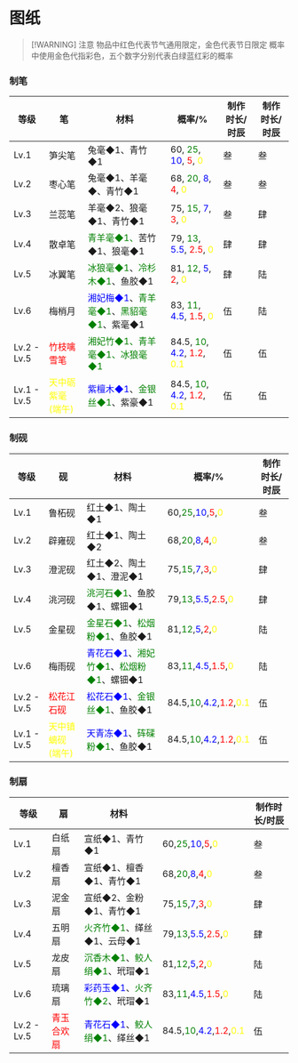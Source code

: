 # 图纸

> [!WARNING] 注意
>物品中红色代表节气通用限定，金色代表节日限定
>概率中使用金色代指彩色，五个数字分别代表白绿蓝红彩的概率

### 制笔

| 等级          | 笔                                            | 材料                                                                                                                          | 概率/%                                                                                                                                                          | 制作时长/时辰 | 制作时长/时辰 |
| ----------- | -------------------------------------------- | --------------------------------------------------------------------------------------------------------------------------- | ------------------------------------------------------------------------------------------------------------------------------------------------------------- | ------- | ------- |
| Lv.1        | 笋尖笔                                          | 兔毫◆1、青竹◆1                                                                                                                   | 60, <span style="color:green;">25</span>, <span style="color:blue;">10</span>, <span style="color:red;">5</span>, <span style="color:yellow;">0</span>        | 叁       | 叁       |
| Lv.2        | 枣心笔                                          | 兔毫◆1、羊毫◆、青竹◆1                                                                                                               | 68, <span style="color:green;">20</span>, <span style="color:blue;">8</span>, <span style="color:red;">4</span>, <span style="color:yellow;">0</span>         | 叁       | 叁       |
| Lv.3        | 兰蕊笔                                          | 羊毫◆2、狼毫◆1、青竹◆1                                                                                                              | 75, <span style="color:green;">15</span>, <span style="color:blue;">7</span>, <span style="color:red;">3</span>, <span style="color:yellow;">0</span>         | 叁       | 肆       |
| Lv.4        | 散卓笔                                          | <span style="color:green;">青羊毫◆1、</span>苦竹◆1、狼毫◆1                                                                           | 79, <span style="color:green;">13</span>, <span style="color:blue;">5.5</span>, <span style="color:red;">2.5</span>, <span style="color:yellow;">0</span>     | 肆       | 肆       |
| Lv.5        | 冰翼笔                                          | <span style="color:green;">冰狼毫◆1</span>、<span style="color:green;">冷杉木◆1</span>、鱼胶◆1                                        | 81, <span style="color:green;">12</span>, <span style="color:blue;">5</span>, <span style="color:red;">2</span>, <span style="color:yellow;">0</span>         | 肆       | 陆       |
| Lv.6        | 梅梢月                                          | <span style="color:blue;">湘妃梅◆1</span>、<span style="color:green;">青羊毫◆1</span>、<span style="color:green;">黑貂毫◆1</span>、紫毫◆1 | 83, <span style="color:green;">11</span>, <span style="color:blue;">4.5</span>, <span style="color:red;">1.5</span>, <span style="color:yellow;">0</span>     | 伍       | 陆       |
| Lv.2 - Lv.5 | <span style="color:red;">竹枝噙雪笔</span>        | <span style="color:green;">湘妃竹◆1、青羊毫◆1、冰狼毫◆1</span>                                                                         | 84.5, <span style="color:green;">10</span>, <span style="color:blue;">4.2</span>, <span style="color:red;">1.2</span>, <span style="color:yellow;">0.1</span> | 伍       | 伍       |
| Lv.1 - Lv.5 | <span style="color:yellow;">天中砺紫毫(端午)</span> | <span style="color:blue;">紫檀木◆1</span>、<span style="color:green;">金银丝◆1</span>、紫豪◆1                                         | 84.5, <span style="color:green;">10</span>, <span style="color:blue;">4.2</span>, <span style="color:red;">1.2</span>, <span style="color:yellow;">0.1</span> | 伍       | 伍       |

### 制砚

| 等级          | 砚                                            | 材料                                                                                                                          | 概率/%                                                                                                                                                      | 制作时长/时辰 |
| ----------- | -------------------------------------------- | --------------------------------------------------------------------------------------------------------------------------- | --------------------------------------------------------------------------------------------------------------------------------------------------------- | ------- |
| Lv.1        | 鲁柘砚                                          | 红土◆1、陶土◆1                                                                                                                   | 60,<span style="color:green;">25</span>,<span style="color:blue;">10</span>,<span style="color:red;">5</span>,<span style="color:yellow;">0</span>        | 叁       |
| Lv.2        | 辟雍砚                                          | 红土◆1、陶土◆2                                                                                                                   | 68,<span style="color:green;">20</span>,<span style="color:blue;">8</span>,<span style="color:red;">4</span>,<span style="color:yellow;">0</span>         | 叁       |
| Lv.3        | 澄泥砚                                          | 红土◆2、陶土◆1、澄泥◆1                                                                                                              | 75,<span style="color:green;">15</span>,<span style="color:blue;">7</span>,<span style="color:red;">3</span>,<span style="color:yellow;">0</span>         | 肆       |
| Lv.4        | 洮河砚                                          | <span style="color:green;">洮河石◆1</span>、鱼胶◆1、螺钿◆1                                                                           | 79,<span style="color:green;">13</span>,<span style="color:blue;">5.5</span>,<span style="color:red;">2.5</span>,<span style="color:yellow;">0</span>     | 肆       |
| Lv.5        | 金星砚                                          | <span style="color:green;">金星石◆1</span>、<span style="color:green;">松烟粉◆1</span>、鱼胶◆1                                        | 81,<span style="color:green;">12</span>,<span style="color:blue;">5</span>,<span style="color:red;">2</span>,<span style="color:yellow;">0</span>         | 陆       |
| Lv.6        | 梅雨砚                                          | <span style="color:blue;">青花石◆1</span>、<span style="color:green;">湘妃竹◆1</span>、<span style="color:green;">松烟粉◆1</span>、螺钿◆1 | 83,<span style="color:green;">11</span>,<span style="color:blue;">4.5</span>,<span style="color:red;">1.5</span>,<span style="color:yellow;">0</span>     | 陆       |
| Lv.2 - Lv.5 | <span style="color:red;">松花江石砚</span>        | <span style="color:blue;">松花石◆1</span>、<span style="color:green;">金银丝◆1</span>、鱼胶◆1                                         | 84.5,<span style="color:green;">10</span>,<span style="color:blue;">4.2</span>,<span style="color:red;">1.2</span>,<span style="color:yellow;">0.1</span> | 伍       |
| Lv.1 - Lv.5 | <span style="color:yellow;">天中镇螭砚(端午)</span> | <span style="color:blue;">天青冻◆1</span>、<span style="color:green;">砗磲粉◆1</span>、鱼胶◆1                                         | 84.5,<span style="color:green;">10</span>,<span style="color:blue;">4.2</span>,<span style="color:red;">1.2</span>,<span style="color:yellow;">0.1</span> | 伍       |

### 制扇

| 等级          | 扇                                     | 材料                                                                                   |                                                                                                                                                           | 制作时长/时辰 |
| ----------- | ------------------------------------- | ------------------------------------------------------------------------------------ | --------------------------------------------------------------------------------------------------------------------------------------------------------- | ------- |
| Lv.1        | 白纸扇                                   | 宣纸◆1、青竹◆1                                                                            | 60,<span style="color:green;">25</span>,<span style="color:blue;">10</span>,<span style="color:red;">5</span>,<span style="color:yellow;">0</span>        | 叁       |
| Lv.2        | 檀香扇                                   | 宣纸◆1、檀香◆1、青竹◆1                                                                       | 68,<span style="color:green;">20</span>,<span style="color:blue;">8</span>,<span style="color:red;">4</span>,<span style="color:yellow;">0</span>         | 叁       |
| Lv.3        | 泥金扇                                   | 宣纸◆2、金粉◆1、青竹◆1                                                                       | 75,<span style="color:green;">15</span>,<span style="color:blue;">7</span>,<span style="color:red;">3</span>,<span style="color:yellow;">0</span>         | 肆       |
| Lv.4        | 五明扇                                   | <span style="color:green;">火齐竹◆1</span>、缂丝◆1、云母◆1                                    | 79,<span style="color:green;">13</span>,<span style="color:blue;">5.5</span>,<span style="color:red;">2.5</span>,<span style="color:yellow;">0</span>     | 肆       |
| Lv.5        | 龙皮扇                                   | <span style="color:green;">沉香木◆1</span>、<span style="color:green;">鲛人绢◆1</span>、玳瑁◆1 | 81,<span style="color:green;">12</span>,<span style="color:blue;">5</span>,<span style="color:red;">2</span>,<span style="color:yellow;">0</span>         | 陆       |
| Lv.6        | 琉璃扇                                   | <span style="color:blue;">彩药玉◆1</span>、<span style="color:green;">火齐竹◆2</span>、玳瑁◆1  | 83,<span style="color:green;">11</span>,<span style="color:blue;">4.5</span>,<span style="color:red;">1.5</span>,<span style="color:yellow;">0</span>     | 陆       |
| Lv.2 - Lv.5 | <span style="color:red;">青玉合欢扇</span> | <span style="color:blue;">青花石◆1</span>、<span style="color:green;">鲛人绢◆1</span>、缂丝◆1  | 84.5,<span style="color:green;">10</span>,<span style="color:blue;">4.2</span>,<span style="color:red;">1.2</span>,<span style="color:yellow;">0.1</span> | 伍       |
